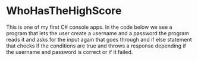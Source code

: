 # WhoHasTheHighScore
This is one of my first C# console apps. 
In the code below we see a program that lets the user create 
a username and a password the program reads it and asks for the 
input again that goes through and if else statement that checks if 
the conditions are true and throws a response depending if the username 
and password is correct or if it failed. 
